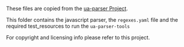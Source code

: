 These files are copied from the [ua-parser Project](https://github.com/tobie/ua-parser).

This folder contains the javascript parser, the `regexes.yaml` file and the required test_resources to run the `ua-parser-tools`

For copyright and licensing info please refer to this project.
